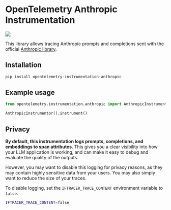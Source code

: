 # OpenTelemetry Anthropic Instrumentation

<a href="https://pypi.org/project/opentelemetry-instrumentation-anthropic/">
    <img src="https://badge.fury.io/py/opentelemetry-instrumentation-anthropic.svg">
</a>

This library allows tracing Anthropic prompts and completions sent with the official [Anthropic library](https://github.com/anthropics/anthropic-sdk-python).

## Installation

```bash
pip install opentelemetry-instrumentation-anthropic
```

## Example usage

```python
from opentelemetry.instrumentation.anthropic import AnthropicInstrumentor

AnthropicInstrumentor().instrument()
```

## Privacy

**By default, this instrumentation logs prompts, completions, and embeddings to span attributes**. This gives you a clear visibility into how your LLM application is working, and can make it easy to debug and evaluate the quality of the outputs.

However, you may want to disable this logging for privacy reasons, as they may contain highly sensitive data from your users. You may also simply want to reduce the size of your traces.

To disable logging, set the `IFTRACER_TRACE_CONTENT` environment variable to `false`.

```bash
IFTRACER_TRACE_CONTENT=false
```
